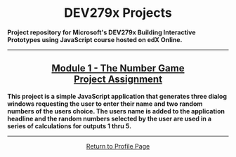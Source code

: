 <h1 align="center">DEV279x Projects</h1>

<strong><b>Project repository for Microsoft's DEV279x Building Interactive Prototypes using JavaScript course hosted on edX Online.</b></strong>

<hr>

<a href="https://github.com/REPNOT/DEV279x_Projects/tree/master/Module_1_Number_Game" target="_blank"><h2 align="center">Module 1 - The Number Game<br>Project Assignment</h2></a>

<strong><b>This project is a simple JavaScript application that generates three dialog windows requesting the user to enter their name and two random numbers of the users choice.  The users name is added to the application headline and the random numbers selected by the user are used in a series of calculations for outputs 1 thru 5.</b></strong>

<hr>

<a href="https://github.com/REPNOT/DEV279x_Projects"><p align="center">Return to Profile Page</p></a>

